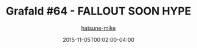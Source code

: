 ---
title: "Grafald #64 - FALLOUT SOON HYPE"
type: "image"
date: 2015-11-05T00:02:00-04:00
draft: false
categories: ["Grafald"]
image_path: "../img/2015/64.png"
alt_text: ""
is_subpage: true
author: "[hatsune-mike](https://cohost.org/hatsune-mike)"
---